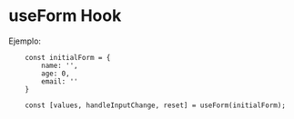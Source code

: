 # useForm Hook

Ejemplo:
```
    const initialForm = {
        name: '',
        age: 0,
        email: ''
    }
    
    const [values, handleInputChange, reset] = useForm(initialForm);
```